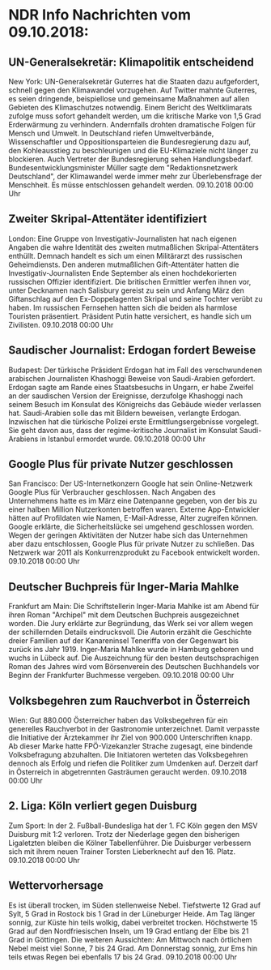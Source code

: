 # NDR Info Nachrichten vom 09.10.2018:


## UN-Generalsekretär: Klimapolitik entscheidend
New York: UN-Generalsekretär Guterres hat die Staaten dazu aufgefordert, schnell gegen den Klimawandel vorzugehen. Auf Twitter mahnte Guterres, es seien dringende, beispiellose und gemeinsame Maßnahmen auf allen Gebieten des Klimaschutzes notwendig. Einem Bericht des Weltklimarats zufolge muss sofort gehandelt werden, um die kritische Marke von 1,5 Grad Erderwärmung zu verhindern. Andernfalls drohten dramatische Folgen für Mensch und Umwelt. In Deutschland riefen Umweltverbände, Wissenschaftler und Oppositionsparteien die Bundesregierung dazu auf, den Kohleausstieg zu beschleunigen und die EU-Klimaziele nicht länger zu blockieren. Auch Vertreter der Bundesregierung sehen Handlungsbedarf. Bundesentwicklungsminister Müller sagte dem "Redaktionsnetzwerk Deutschland", der Klimawandel werde immer mehr zur Überlebensfrage der Menschheit. Es müsse entschlossen gehandelt werden. 09.10.2018 00:00 Uhr 

## Zweiter Skripal-Attentäter identifiziert
London:  	Eine Gruppe von Investigativ-Journalisten hat nach eigenen Angaben die wahre Identität des zweiten mutmaßlichen Skripal-Attentäters enthüllt. Demnach handelt es sich um einen Militärarzt des russischen Geheimdiensts. Den anderen mutmaßlichen Gift-Attentäter hatten die Investigativ-Journalisten Ende September als einen hochdekorierten russischen Offizier identifiziert. Die britischen Ermittler werfen ihnen vor, unter Decknamen nach Salisbury gereist zu sein und Anfang März den Giftanschlag auf den Ex-Doppelagenten Skripal und seine Tochter verübt zu haben. Im russischen Fernsehen hatten sich die beiden als harmlose Touristen präsentiert. Präsident Putin hatte versichert, es handle sich um Zivilisten. 09.10.2018 00:00 Uhr 

## Saudischer Journalist: Erdogan fordert Beweise
Budapest: Der türkische Präsident Erdogan hat im Fall des verschwundenen arabischen Journalisten Khashoggi Beweise von Saudi-Arabien gefordert. Erdogan sagte am Rande eines Staatsbesuchs in Ungarn, er habe Zweifel an der saudischen Version der Ereignisse, derzufolge Khashoggi nach seinem Besuch im Konsulat des Königreichs das Gebäude wieder verlassen hat. Saudi-Arabien solle das mit Bildern beweisen, verlangte Erdogan. Inzwischen hat die türkische Polizei erste Ermittlungsergebnisse vorgelegt. Sie geht davon aus, dass der regime-kritische Journalist im Konsulat Saudi-Arabiens in Istanbul ermordet wurde. 09.10.2018 00:00 Uhr 

## Google Plus für private Nutzer geschlossen
San Francisco: Der US-Internetkonzern Google hat sein Online-Netzwerk Google Plus für Verbraucher geschlossen. Nach Angaben des Unternehmens hatte es im März eine Datenpanne gegeben, von der bis zu einer halben Million Nutzerkonten betroffen waren. Externe App-Entwickler hätten auf Profildaten wie Namen, E-Mail-Adresse, Alter zugreifen können. Google erklärte, die Sicherheitslücke sei umgehend geschlossen worden. Wegen der geringen Aktivitäten der Nutzer habe sich das Unternehmen aber dazu entschlossen, Google Plus für private Nutzer zu schließen. Das Netzwerk war 2011 als Konkurrenzprodukt zu Facebook entwickelt worden. 09.10.2018 00:00 Uhr 

## Deutscher Buchpreis für Inger-Maria Mahlke
Frankfurt am Main: Die Schriftstellerin Inger-Maria Mahlke ist am Abend für ihren Roman "Archipel" mit dem Deutschen Buchpreis ausgezeichnet worden. Die Jury erklärte zur Begründung, das Werk sei vor allem wegen der schillernden Details eindrucksvoll. Die Autorin erzählt die Geschichte dreier Familien auf der Kanareninsel Teneriffa von der Gegenwart bis zurück ins Jahr 1919. Inger-Maria Mahlke wurde in Hamburg geboren und wuchs in Lübeck auf. Die Auszeichnung für den besten deutschsprachigen Roman des Jahres wird vom Börsenverein des Deutschen Buchhandels vor Beginn der Frankfurter Buchmesse vergeben. 09.10.2018 00:00 Uhr 

## Volksbegehren zum Rauchverbot in Österreich
Wien: Gut 880.000 Österreicher haben das Volksbegehren für ein generelles Rauchverbot in der Gastronomie unterzeichnet. Damit verpasste die Initiative der Ärztekammer ihr Ziel von 900.000 Unterschriften knapp. Ab dieser Marke hatte FPÖ-Vizekanzler Strache zugesagt, eine bindende Volksbefragung abzuhalten. Die Initiatoren werteten das Volksbegehren dennoch als Erfolg und riefen die Politiker zum Umdenken auf. Derzeit darf in Österreich in abgetrennten Gasträumen geraucht werden. 09.10.2018 00:00 Uhr 

## 2. Liga: Köln verliert gegen Duisburg
Zum Sport: In der 2. Fußball-Bundesliga hat der 1. FC Köln gegen den MSV Duisburg mit 1:2 verloren. Trotz der Niederlage gegen den bisherigen Ligaletzten bleiben die Kölner Tabellenführer. Die Duisburger verbessern sich mit ihrem neuen Trainer Torsten Lieberknecht auf den 16. Platz. 09.10.2018 00:00 Uhr 

## Wettervorhersage
Es ist überall trocken, im Süden stellenweise Nebel. Tiefstwerte 12 Grad auf Sylt, 5 Grad in Rostock bis 1 Grad in der Lüneburger Heide. Am Tag länger sonnig, zur Küste hin teils wolkig, dabei verbreitet trocken. Höchstwerte 15 Grad auf den Nordfriesischen Inseln, um 19 Grad entlang der Elbe bis 21 Grad in Göttingen. Die weiteren Aussichten: Am Mittwoch nach örtlichem Nebel meist viel Sonne, 7 bis 24 Grad. Am Donnerstag sonnig, zur Ems hin teils etwas Regen bei ebenfalls 17 bis 24 Grad. 09.10.2018 00:00 Uhr 
